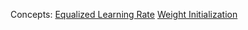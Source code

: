 Concepts:
[Equalized Learning Rate](../deep%20learning/Equalized%20Learning%20Rate.md)
[Weight Initialization](Weight%20Initialization.md)

